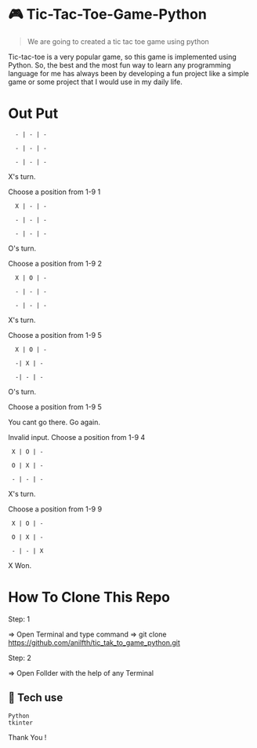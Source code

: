  # 🎮 Tic-Tac-Toe-Game-Python

> We are going to created a tic tac toe game using python

Tic-tac-toe is a very popular game, so this game is implemented using Python. So, the best and the most fun way to learn any programming language for me has always been by developing a fun project like a simple game or some project that I would use in my daily life.
  

#  Out Put

  

      - | - | -

      - | - | -

      - | - | -

X's turn.

Choose a position from 1-9 1

      X | - | -

      - | - | -

      - | - | -

O's turn.

Choose a position from 1-9 2

      X | O | -
    
      - | - | -
    
      - | - | -

X's turn.

Choose a position from 1-9 5

      X | O | -
    
      -| X | -
    
      -| - | -

O's turn.

Choose a position from 1-9 5

You cant go there. Go again.

Invalid input. Choose a position from 1-9 4

     X | O | -
    
     O | X | -
    
     - | - | -


X's turn.

Choose a position from 1-9 9

     X | O | -
     
     O | X | -
     
     - | - | X

X Won.

 
#  How To Clone This Repo

  

Step: 1

=> Open Terminal and type command => git clone https://github.com/anilfth/tic_tak_to_game_python.git

  

Step: 2

=> Open Follder with the help of any Terminal

## 🚀 Tech use

    Python
    tkinter
  



Thank You !
